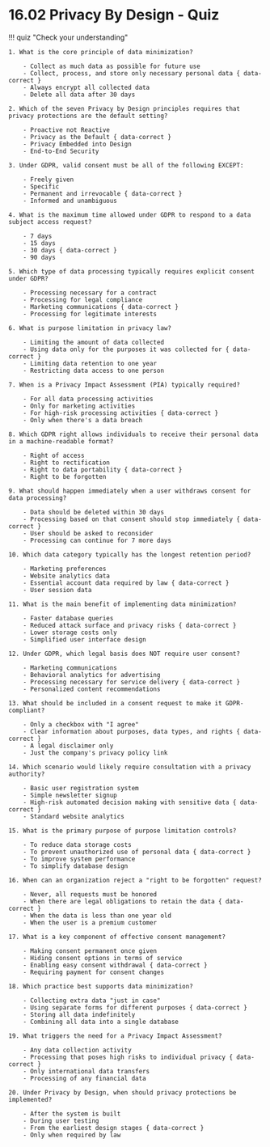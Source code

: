 # 16.02 Privacy By Design - Quiz

!!! quiz "Check your understanding"

    1. What is the core principle of data minimization?

        - Collect as much data as possible for future use
        - Collect, process, and store only necessary personal data { data-correct }
        - Always encrypt all collected data
        - Delete all data after 30 days

    2. Which of the seven Privacy by Design principles requires that privacy protections are the default setting?

        - Proactive not Reactive
        - Privacy as the Default { data-correct }
        - Privacy Embedded into Design
        - End-to-End Security

    3. Under GDPR, valid consent must be all of the following EXCEPT:

        - Freely given
        - Specific
        - Permanent and irrevocable { data-correct }
        - Informed and unambiguous

    4. What is the maximum time allowed under GDPR to respond to a data subject access request?

        - 7 days
        - 15 days
        - 30 days { data-correct }
        - 90 days

    5. Which type of data processing typically requires explicit consent under GDPR?

        - Processing necessary for a contract
        - Processing for legal compliance
        - Marketing communications { data-correct }
        - Processing for legitimate interests

    6. What is purpose limitation in privacy law?

        - Limiting the amount of data collected
        - Using data only for the purposes it was collected for { data-correct }
        - Limiting data retention to one year
        - Restricting data access to one person

    7. When is a Privacy Impact Assessment (PIA) typically required?

        - For all data processing activities
        - Only for marketing activities
        - For high-risk processing activities { data-correct }
        - Only when there's a data breach

    8. Which GDPR right allows individuals to receive their personal data in a machine-readable format?

        - Right of access
        - Right to rectification
        - Right to data portability { data-correct }
        - Right to be forgotten

    9. What should happen immediately when a user withdraws consent for data processing?

        - Data should be deleted within 30 days
        - Processing based on that consent should stop immediately { data-correct }
        - User should be asked to reconsider
        - Processing can continue for 7 more days

    10. Which data category typically has the longest retention period?

        - Marketing preferences
        - Website analytics data
        - Essential account data required by law { data-correct }
        - User session data

    11. What is the main benefit of implementing data minimization?

        - Faster database queries
        - Reduced attack surface and privacy risks { data-correct }
        - Lower storage costs only
        - Simplified user interface design

    12. Under GDPR, which legal basis does NOT require user consent?

        - Marketing communications
        - Behavioral analytics for advertising
        - Processing necessary for service delivery { data-correct }
        - Personalized content recommendations

    13. What should be included in a consent request to make it GDPR-compliant?

        - Only a checkbox with "I agree"
        - Clear information about purposes, data types, and rights { data-correct }
        - A legal disclaimer only
        - Just the company's privacy policy link

    14. Which scenario would likely require consultation with a privacy authority?

        - Basic user registration system
        - Simple newsletter signup
        - High-risk automated decision making with sensitive data { data-correct }
        - Standard website analytics

    15. What is the primary purpose of purpose limitation controls?

        - To reduce data storage costs
        - To prevent unauthorized use of personal data { data-correct }
        - To improve system performance
        - To simplify database design

    16. When can an organization reject a "right to be forgotten" request?

        - Never, all requests must be honored
        - When there are legal obligations to retain the data { data-correct }
        - When the data is less than one year old
        - When the user is a premium customer

    17. What is a key component of effective consent management?

        - Making consent permanent once given
        - Hiding consent options in terms of service
        - Enabling easy consent withdrawal { data-correct }
        - Requiring payment for consent changes

    18. Which practice best supports data minimization?

        - Collecting extra data "just in case"
        - Using separate forms for different purposes { data-correct }
        - Storing all data indefinitely
        - Combining all data into a single database

    19. What triggers the need for a Privacy Impact Assessment?

        - Any data collection activity
        - Processing that poses high risks to individual privacy { data-correct }
        - Only international data transfers
        - Processing of any financial data

    20. Under Privacy by Design, when should privacy protections be implemented?

        - After the system is built
        - During user testing
        - From the earliest design stages { data-correct }
        - Only when required by law
